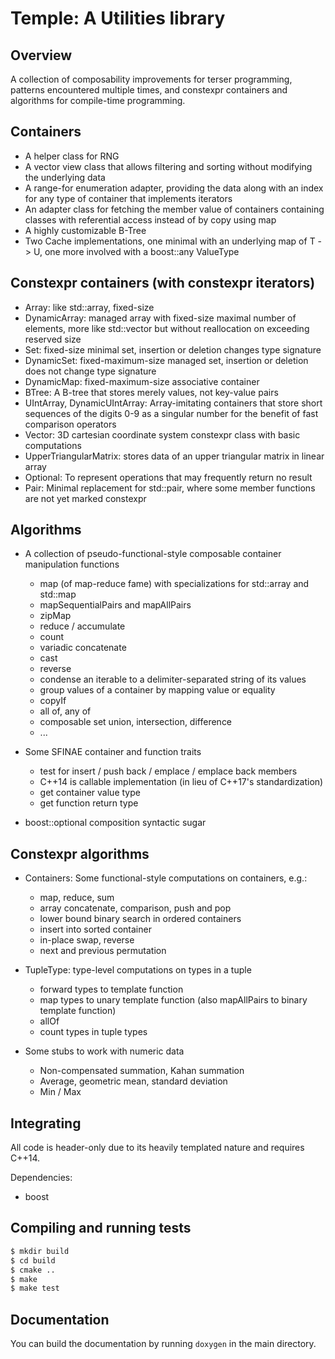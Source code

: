 # Temple: A Utilities library
## Overview

A collection of composability improvements for terser programming, patterns
encountered multiple times, and constexpr containers and algorithms for
compile-time programming.


## Containers

- A helper class for RNG
- A vector view class that allows filtering and sorting without modifying the
  underlying data
- A range-for enumeration adapter, providing the data along with an index for
  any type of container that implements iterators
- An adapter class for fetching the member value of containers containing
  classes with referential access instead of by copy using map
- A highly customizable B-Tree
- Two Cache implementations, one minimal with an underlying map of T -> U, one
  more involved with a boost::any ValueType

## Constexpr containers (with constexpr iterators)
- Array: like std::array, fixed-size 
- DynamicArray: managed array with fixed-size maximal number of elements, more
  like std::vector but without reallocation on exceeding reserved size
- Set: fixed-size minimal set, insertion or deletion changes type signature
- DynamicSet: fixed-maximum-size managed set, insertion or deletion does not
  change type signature
- DynamicMap: fixed-maximum-size associative container
- BTree: A B-tree that stores merely values, not key-value pairs
- UIntArray, DynamicUIntArray: Array-imitating containers that store short
  sequences of the digits 0-9 as a singular number for the benefit of fast 
  comparison operators
- Vector: 3D cartesian coordinate system constexpr class with basic
  computations
- UpperTriangularMatrix: stores data of an upper triangular matrix in linear
  array
- Optional: To represent operations that may frequently return no result
- Pair: Minimal replacement for std::pair, where some member functions are not 
  yet marked constexpr


## Algorithms

- A collection of pseudo-functional-style composable container manipulation
  functions
  - map (of map-reduce fame) with specializations for std::array and std::map
  - mapSequentialPairs and mapAllPairs
  - zipMap
  - reduce / accumulate
  - count
  - variadic concatenate
  - cast
  - reverse
  - condense an iterable to a delimiter-separated string of its values
  - group values of a container by mapping value or equality
  - copyIf
  - all of, any of
  - composable set union, intersection, difference
  - ...

- Some SFINAE container and function traits
  - test for insert / push back / emplace / emplace back members
  - C++14 is callable implementation (in lieu of C++17's standardization)
  - get container value type
  - get function return type

- boost::optional composition syntactic sugar

## Constexpr algorithms

- Containers: Some functional-style computations on containers, e.g.:

  - map, reduce, sum 
  - array concatenate, comparison, push and pop
  - lower bound binary search in ordered containers
  - insert into sorted container
  - in-place swap, reverse
  - next and previous permutation

- TupleType: type-level computations on types in a tuple

  - forward types to template function
  - map types to unary template function (also mapAllPairs to binary template
    function)
  - allOf
  - count types in tuple types

- Some stubs to work with numeric data
  - Non-compensated summation, Kahan summation
  - Average, geometric mean, standard deviation
  - Min / Max


## Integrating

All code is header-only due to its heavily templated nature and requires C++14.

Dependencies: 
- boost


## Compiling and running tests

```bash
$ mkdir build
$ cd build
$ cmake ..
$ make
$ make test
```


## Documentation

You can build the documentation by running `doxygen` in the main directory.
